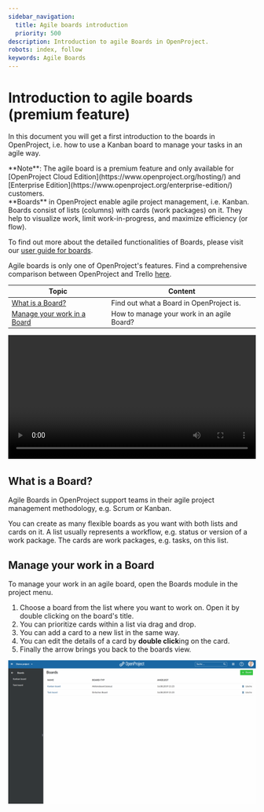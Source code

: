 ```yaml
---
sidebar_navigation:
  title: Agile boards introduction
  priority: 500
description: Introduction to agile Boards in OpenProject.
robots: index, follow
keywords: Agile Boards
---
```


# Introduction to agile boards (premium feature)

In this document you will get a first introduction to the boards in OpenProject, i.e. how to use a Kanban board to manage your tasks in an agile way.

<div class="alert alert-info" role="alert">
**Note**: The agile board is a premium feature and only available for [OpenProject Cloud Edition](https://www.openproject.org/hosting/) and [Enterprise Edition](https://www.openproject.org/enterprise-edition/) customers.
</div>


<div class="glossary">
**Boards** in OpenProject enable agile project management, i.e. Kanban. Boards consist of lists (columns) with cards (work packages) on it. They help to visualize work, limit work-in-progress, and maximize efficiency (or flow).
</div>

To find out more about the detailed functionalities of Boards, please visit our [user guide for boards](../../user-guide/agile-boards).

Agile boards is only one of OpenProject's features. Find a comprehensive comparison between OpenProject and Trello [here](https://www.openproject.org/alternatives/best-trello-alternative/).


| Topic                                                       | Content                                    |
| ----------------------------------------------------------- | ------------------------------------------ |
| [What is a Board?](#what-is-a-board?)                       | Find out what a Board in OpenProject is.   |
| [Manage your work in a Board](#manage-your-work-in-a-board) | How to manage your work in an agile Board? |

<video src="https://www.openproject.org/wp-content/uploads/2020/11/OpenProject-Agile-Boards.mp4" type="video/mp4" controls="" style="width:100%"></video>

## What is a Board?

Agile Boards in OpenProject support teams in their agile project management methodology, e.g. Scrum or Kanban.

You can create as many flexible boards as you want with both lists and cards on it. A list usually represents a workflow, e.g. status or version of a work package. The cards are work packages, e.g. tasks, on this list.

## Manage your work in a Board

To manage your work in an agile board, open the Boards module in the project menu.

1. Choose a board from the list where you want to work on. Open it by double clicking on the board's title.
2. You can prioritize cards within a list via drag and drop.
3. You can add a card to a new list in the same way.
4. You can edit the details of a card by **double click**ing on the card.
5. Finally the arrow brings you back to the boards view.



![edit-boards](edit-boards.gif)
